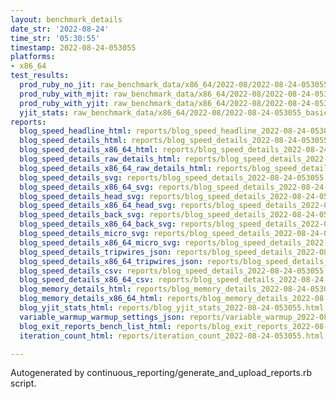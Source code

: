```yaml
---
layout: benchmark_details
date_str: '2022-08-24'
time_str: '05:30:55'
timestamp: 2022-08-24-053055
platforms:
- x86_64
test_results:
  prod_ruby_no_jit: raw_benchmark_data/x86_64/2022-08/2022-08-24-053055_basic_benchmark_prod_ruby_no_jit.json
  prod_ruby_with_mjit: raw_benchmark_data/x86_64/2022-08/2022-08-24-053055_basic_benchmark_prod_ruby_with_mjit.json
  prod_ruby_with_yjit: raw_benchmark_data/x86_64/2022-08/2022-08-24-053055_basic_benchmark_prod_ruby_with_yjit.json
  yjit_stats: raw_benchmark_data/x86_64/2022-08/2022-08-24-053055_basic_benchmark_yjit_stats.json
reports:
  blog_speed_headline_html: reports/blog_speed_headline_2022-08-24-053055.html
  blog_speed_details_html: reports/blog_speed_details_2022-08-24-053055.html
  blog_speed_details_x86_64_html: reports/blog_speed_details_2022-08-24-053055.x86_64.html
  blog_speed_details_raw_details_html: reports/blog_speed_details_2022-08-24-053055.raw_details.html
  blog_speed_details_x86_64_raw_details_html: reports/blog_speed_details_2022-08-24-053055.x86_64.raw_details.html
  blog_speed_details_svg: reports/blog_speed_details_2022-08-24-053055.svg
  blog_speed_details_x86_64_svg: reports/blog_speed_details_2022-08-24-053055.x86_64.svg
  blog_speed_details_head_svg: reports/blog_speed_details_2022-08-24-053055.head.svg
  blog_speed_details_x86_64_head_svg: reports/blog_speed_details_2022-08-24-053055.x86_64.head.svg
  blog_speed_details_back_svg: reports/blog_speed_details_2022-08-24-053055.back.svg
  blog_speed_details_x86_64_back_svg: reports/blog_speed_details_2022-08-24-053055.x86_64.back.svg
  blog_speed_details_micro_svg: reports/blog_speed_details_2022-08-24-053055.micro.svg
  blog_speed_details_x86_64_micro_svg: reports/blog_speed_details_2022-08-24-053055.x86_64.micro.svg
  blog_speed_details_tripwires_json: reports/blog_speed_details_2022-08-24-053055.tripwires.json
  blog_speed_details_x86_64_tripwires_json: reports/blog_speed_details_2022-08-24-053055.x86_64.tripwires.json
  blog_speed_details_csv: reports/blog_speed_details_2022-08-24-053055.csv
  blog_speed_details_x86_64_csv: reports/blog_speed_details_2022-08-24-053055.x86_64.csv
  blog_memory_details_html: reports/blog_memory_details_2022-08-24-053055.html
  blog_memory_details_x86_64_html: reports/blog_memory_details_2022-08-24-053055.x86_64.html
  blog_yjit_stats_html: reports/blog_yjit_stats_2022-08-24-053055.html
  variable_warmup_warmup_settings_json: reports/variable_warmup_2022-08-24-053055.warmup_settings.json
  blog_exit_reports_bench_list_html: reports/blog_exit_reports_2022-08-24-053055.bench_list.html
  iteration_count_html: reports/iteration_count_2022-08-24-053055.html

---
```

Autogenerated by continuous_reporting/generate_and_upload_reports.rb script.
